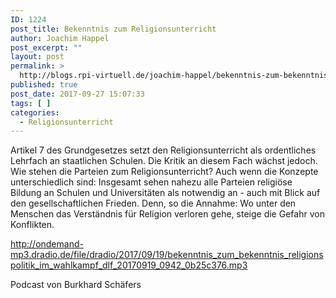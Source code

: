 ```yaml
---
ID: 1224
post_title: Bekenntnis zum Religionsunterricht
author: Joachim Happel
post_excerpt: ""
layout: post
permalink: >
  http://blogs.rpi-virtuell.de/joachim-happel/bekenntnis-zum-bekenntnis/
published: true
post_date: 2017-09-27 15:07:33
tags: [ ]
categories:
  - Religionsunterricht
---
```

Artikel 7 des Grundgesetzes setzt den Religionsunterricht als ordentliches Lehrfach an staatlichen Schulen. Die Kritik an diesem Fach wächst jedoch. Wie stehen die Parteien zum Religionsunterricht? Auch wenn die Konzepte unterschiedlich sind: Insgesamt sehen nahezu alle Parteien religiöse Bildung an Schulen und Universitäten als notwendig an - auch mit Blick auf den gesellschaftlichen Frieden. Denn, so die Annahme: Wo unter den Menschen das Verständnis für Religion verloren gehe, steige die Gefahr von Konflikten.

http://ondemand-mp3.dradio.de/file/dradio/2017/09/19/bekenntnis_zum_bekenntnis_religionspolitik_im_wahlkampf_dlf_20170919_0942_0b25c376.mp3

Podcast von Burkhard Schäfers